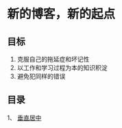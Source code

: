 新的博客，新的起点
==========
目标
-------
1. 克服自己的拖延症和坏记性
2. 以工作和学习过程为本的知识积淀
3. 避免犯同样的错误


目录
--------
1、 [垂直居中](https://github.com/Huaxi100FE/Blog/tree/gloria/%E5%9E%82%E7%9B%B4%E5%B1%85%E4%B8%AD)



